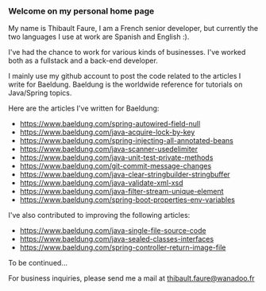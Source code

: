 ### Welcome on my personal home page

My name is Thibault Faure, I am a French senior developer, but currently the two languages I use at work are Spanish and English :).

I've had the chance to work for various kinds of businesses. I've worked both as a fullstack and a back-end developer.

I mainly use my github account to post the code related to the articles I write for Baeldung. Baeldung is the worldwide reference for tutorials on Java/Spring topics.

Here are the articles I've written for Baeldung:
- https://www.baeldung.com/spring-autowired-field-null
- https://www.baeldung.com/java-acquire-lock-by-key
- https://www.baeldung.com/spring-injecting-all-annotated-beans
- https://www.baeldung.com/java-scanner-usedelimiter
- https://www.baeldung.com/java-unit-test-private-methods
- https://www.baeldung.com/git-commit-message-changes
- https://www.baeldung.com/java-clear-stringbuilder-stringbuffer
- https://www.baeldung.com/java-validate-xml-xsd
- https://www.baeldung.com/java-filter-stream-unique-element
- https://www.baeldung.com/spring-boot-properties-env-variables

I've also contributed to improving the following articles:
- https://www.baeldung.com/java-single-file-source-code
- https://www.baeldung.com/java-sealed-classes-interfaces
- https://www.baeldung.com/spring-controller-return-image-file

To be continued...

For business inquiries, please send me a mail at thibault.faure@wanadoo.fr

<!--
**thibaultfaure/thibaultfaure** is a ✨ _special_ ✨ repository because its `README.md` (this file) appears on your GitHub profile.

Here are some ideas to get you started:

- 🔭 I’m currently working on ...
- 🌱 I’m currently learning ...
- 👯 I’m looking to collaborate on ...
- 🤔 I’m looking for help with ...
- 💬 Ask me about ...
- 📫 How to reach me: ...
- 😄 Pronouns: ...
- ⚡ Fun fact: ...
-->
